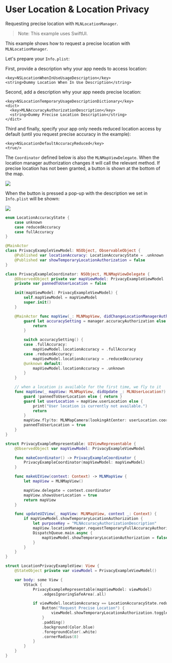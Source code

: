 # User Location & Location Privacy

Requesting precise location with ``MLNLocationManager``.

> Note: This example uses SwiftUI.

This example shows how to request a precise location with ``MLNLocationManager``.

Let's prepare your `Info.plist`:

First, provide a description why your app needs to access location:

```plist
<key>NSLocationWhenInUseUsageDescription</key>
<string>Dummy Location When In Use Description</string>
```

Second, add a description why your app needs precise location:

```plist
<key>NSLocationTemporaryUsageDescriptionDictionary</key>
<dict>
  <key>MLNAccuracyAuthorizationDescription</key>
  <string>Dummy Precise Location Description</string>
</dict>
```

Third and finally, specify your app only needs reduced location access by default (until you request precise accuracy in the example):

```plist
<key>NSLocationDefaultAccuracyReduced</key>
<true/>
```

The `Coordinator` defined below is also the ``MLNMapViewDelegate``. When the location manager authorization changes it will call the relevant method. If precise location has not been granted, a button is shown at the bottom of the map.

![](ImpreciseLocation.png)

When the button is pressed a pop-up with the description we set in `Info.plist` will be shown:

![](PreciseLocationRequestPopup.png)

<!-- include-example(LocationPrivacyExample) -->

```swift
enum LocationAccuracyState {
    case unknown
    case reducedAccuracy
    case fullAccuracy
}

@MainActor
class PrivacyExampleViewModel: NSObject, ObservableObject {
    @Published var locationAccuracy: LocationAccuracyState = .unknown
    @Published var showTemporaryLocationAuthorization = false
}

class PrivacyExampleCoordinator: NSObject, MLNMapViewDelegate {
    @ObservedObject private var mapViewModel: PrivacyExampleViewModel
    private var pannedToUserLocation = false

    init(mapViewModel: PrivacyExampleViewModel) {
        self.mapViewModel = mapViewModel
        super.init()
    }

    @MainActor func mapView(_: MLNMapView, didChangeLocationManagerAuthorization manager: MLNLocationManager) {
        guard let accuracySetting = manager.accuracyAuthorization else {
            return
        }

        switch accuracySetting() {
        case .fullAccuracy:
            mapViewModel.locationAccuracy = .fullAccuracy
        case .reducedAccuracy:
            mapViewModel.locationAccuracy = .reducedAccuracy
        @unknown default:
            mapViewModel.locationAccuracy = .unknown
        }
    }

    // when a location is available for the first time, we fly to it
    func mapView(_ mapView: MLNMapView, didUpdate _: MLNUserLocation?) {
        guard !pannedToUserLocation else { return }
        guard let userLocation = mapView.userLocation else {
            print("User location is currently not available.")
            return
        }
        mapView.fly(to: MLNMapCamera(lookingAtCenter: userLocation.coordinate, altitude: 100_000, pitch: 0, heading: 0))
        pannedToUserLocation = true
    }
}

struct PrivacyExampleRepresentable: UIViewRepresentable {
    @ObservedObject var mapViewModel: PrivacyExampleViewModel

    func makeCoordinator() -> PrivacyExampleCoordinator {
        PrivacyExampleCoordinator(mapViewModel: mapViewModel)
    }

    func makeUIView(context: Context) -> MLNMapView {
        let mapView = MLNMapView()

        mapView.delegate = context.coordinator
        mapView.showsUserLocation = true
        return mapView
    }

    func updateUIView(_ mapView: MLNMapView, context _: Context) {
        if mapViewModel.showTemporaryLocationAuthorization {
            let purposeKey = "MLNAccuracyAuthorizationDescription"
            mapView.locationManager.requestTemporaryFullAccuracyAuthorization?(withPurposeKey: purposeKey)
            DispatchQueue.main.async {
                mapViewModel.showTemporaryLocationAuthorization = false
            }
        }
    }
}

struct LocationPrivacyExampleView: View {
    @StateObject private var viewModel = PrivacyExampleViewModel()

    var body: some View {
        VStack {
            PrivacyExampleRepresentable(mapViewModel: viewModel)
                .edgesIgnoringSafeArea(.all)

            if viewModel.locationAccuracy == LocationAccuracyState.reducedAccuracy {
                Button("Request Precise Location") {
                    viewModel.showTemporaryLocationAuthorization.toggle()
                }
                .padding()
                .background(Color.blue)
                .foregroundColor(.white)
                .cornerRadius(8)
            }
        }
    }
}
```